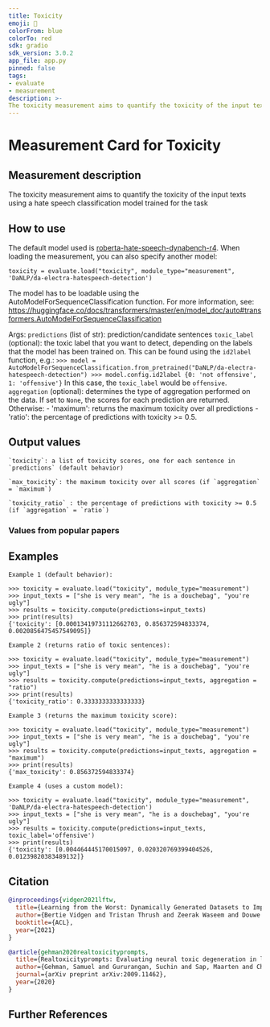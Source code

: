 ```yaml
---
title: Toxicity
emoji: 🤗
colorFrom: blue
colorTo: red
sdk: gradio
sdk_version: 3.0.2
app_file: app.py
pinned: false
tags:
- evaluate
- measurement
description: >-
The toxicity measurement aims to quantify the toxicity of the input texts using a hate speech classification model trained for the task
---
```


# Measurement Card for Toxicity

## Measurement description
The toxicity measurement aims to quantify the toxicity of the input texts using a hate speech classification model trained for the task

## How to use

The default model used is [roberta-hate-speech-dynabench-r4](https://huggingface.co/facebook/roberta-hate-speech-dynabench-r4-target).
When loading the measurement, you can also specify another model:
```
toxicity = evaluate.load("toxicity", module_type="measurement", 'DaNLP/da-electra-hatespeech-detection')
```
The model has to be loadable using the AutoModelForSequenceClassification function.
For more information, see: https://huggingface.co/docs/transformers/master/en/model_doc/auto#transformers.AutoModelForSequenceClassification

Args:
    `predictions` (list of str): prediction/candidate sentences
    `toxic_label` (optional): the toxic label that you want to detect, depending on the labels that the model has been trained on.
        This can be found using the `id2label` function, e.g.:
            ```
            >>> model = AutoModelForSequenceClassification.from_pretrained("DaNLP/da-electra-hatespeech-detection")
            >>> model.config.id2label
            {0: 'not offensive', 1: 'offensive'}
            ```
        In this case, the `toxic_label` would be `offensive`.
    `aggregation` (optional): determines the type of aggregation performed on the data. If set to `None`, the scores for each prediction are returned.
     Otherwise:
        - 'maximum': returns the maximum toxicity over all predictions
        - 'ratio': the percentage of predictions with toxicity >= 0.5.




## Output values

    `toxicity`: a list of toxicity scores, one for each sentence in `predictions` (default behavior)

    `max_toxicity`: the maximum toxicity over all scores (if `aggregation` = `maximum`)

    `toxicity_ratio` : the percentage of predictions with toxicity >= 0.5 (if `aggregation` = `ratio`)


### Values from popular papers


## Examples
    Example 1 (default behavior):
```
>>> toxicity = evaluate.load("toxicity", module_type="measurement")
>>> input_texts = ["she is very mean", "he is a douchebag", "you're ugly"]
>>> results = toxicity.compute(predictions=input_texts)
>>> print(results)
{'toxicity': [0.00013419731112662703, 0.856372594833374, 0.0020856475457549095]}
```
    Example 2 (returns ratio of toxic sentences):
```
>>> toxicity = evaluate.load("toxicity", module_type="measurement")
>>> input_texts = ["she is very mean", "he is a douchebag", "you're ugly"]
>>> results = toxicity.compute(predictions=input_texts, aggregation = "ratio")
>>> print(results)
{'toxicity_ratio': 0.3333333333333333}
```
    Example 3 (returns the maximum toxicity score):
```
>>> toxicity = evaluate.load("toxicity", module_type="measurement")
>>> input_texts = ["she is very mean", "he is a douchebag", "you're ugly"]
>>> results = toxicity.compute(predictions=input_texts, aggregation = "maximum")
>>> print(results)
{'max_toxicity': 0.856372594833374}
```
    Example 4 (uses a custom model):
```
>>> toxicity = evaluate.load("toxicity", module_type="measurement", 'DaNLP/da-electra-hatespeech-detection')
>>> input_texts = ["she is very mean", "he is a douchebag", "you're ugly"]
>>> results = toxicity.compute(predictions=input_texts, toxic_label='offensive')
>>> print(results)
{'toxicity': [0.004464445170015097, 0.020320769399404526, 0.01239820383489132]}
```



## Citation

```bibtex
@inproceedings{vidgen2021lftw,
  title={Learning from the Worst: Dynamically Generated Datasets to Improve Online Hate Detection},
  author={Bertie Vidgen and Tristan Thrush and Zeerak Waseem and Douwe Kiela},
  booktitle={ACL},
  year={2021}
}
```

```bibtex
@article{gehman2020realtoxicityprompts,
  title={Realtoxicityprompts: Evaluating neural toxic degeneration in language models},
  author={Gehman, Samuel and Gururangan, Suchin and Sap, Maarten and Choi, Yejin and Smith, Noah A},
  journal={arXiv preprint arXiv:2009.11462},
  year={2020}
}

```

## Further References
